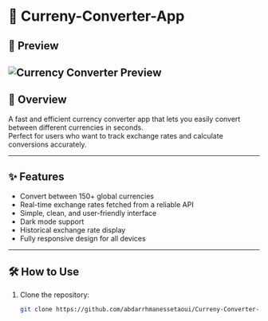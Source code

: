 # 💱 Curreny-Converter-App

## 👀 Preview

![Currency Converter Preview](https://your-image-link-here.com/pov.PNG)
---

## 🚀 Overview

A fast and efficient currency converter app that lets you easily convert between different currencies in seconds.  
Perfect for users who want to track exchange rates and calculate conversions accurately.

---

## ✨ Features

- Convert between 150+ global currencies  
- Real-time exchange rates fetched from a reliable API  
- Simple, clean, and user-friendly interface  
- Dark mode support  
- Historical exchange rate display  
- Fully responsive design for all devices  

---

## 🛠️ How to Use

1. Clone the repository:  
   ```bash
   git clone https://github.com/abdarrhmanessetaoui/Curreny-Converter-App.git



